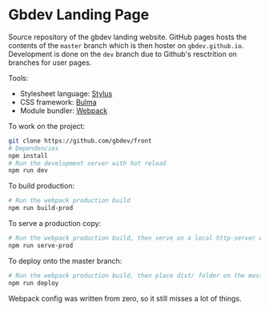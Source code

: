 # Gbdev Landing Page

Source repository of the gbdev landing website. GitHub pages hosts the contents of the `master` branch which is then hoster on `gbdev.github.io`. Development is done on the `dev` branch due to Github's resctrition on branches for user pages.

Tools:

- Stylesheet language: [Stylus](http://stylus-lang.com/)
- CSS framework: [Bulma](https://bulma.io/)
- Module bundler: [Webpack](https://webpack.js.org/)

To work on the project:

```bash
git clone https://github.com/gbdev/front
# Dependencies
npm install
# Run the development server with hot reload
npm run dev
```

To build production:

```bash
# Run the webpack production build
npm run build-prod
```

To serve a production copy:

```bash
# Run the webpack production build, then serve on a local http-server with gzip on http://localhost:8080
npm run serve-prod
```

To deploy onto the master branch:
```bash
# Run the webpack production build, then place dist/ folder on the master branch
npm run deploy
```


Webpack config was written from zero, so it still misses a lot of things.
